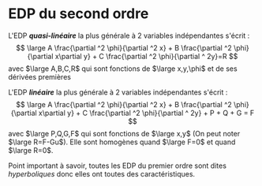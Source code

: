 # EDP du second ordre

L'EDP ***quasi-linéaire*** la plus générale à 2 variables indépendantes s'écrit :
$$
\large A \frac{\partial ^2 \phi}{\partial ^2 x} + B \frac{\partial ^2 \phi}{\partial x\partial y} + C \frac{\partial ^2 \phi}{\partial ^ 2y}=R
$$
avec $\large A,B,C,R$ qui sont fonctions de $\large x,y,\phi$ et de ses dérivées premières

L'EDP ***linéaire*** la plus générale à 2 variables indépendantes s'écrit :
$$
\large A \frac{\partial ^2 \phi}{\partial ^2 x} + B \frac{\partial ^2 \phi}{\partial x\partial y} + C \frac{\partial ^2 \phi}{\partial ^ 2y} + P + Q + G = F
$$
avec $\large P,Q,G,F$ qui sont fonctions de $\large x,y$ (On peut noter $\large R=F-Gu$). 
Elle sont homogènes quand $\large F=0$ et quand $\large R=0$.

Point important à savoir, toutes les EDP du premier ordre sont dites *hyperboliques* donc elles ont toutes des caractéristiques.